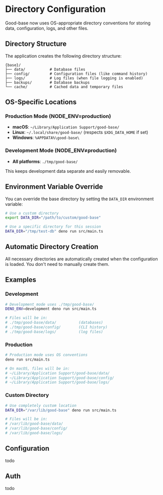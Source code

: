 # Directory Configuration

Good-base now uses OS-appropriate directory conventions for storing data,
configuration, logs, and other files.

## Directory Structure

The application creates the following directory structure:

```text
{base}/
├── data/           # Database files
├── config/         # Configuration files (like command history)
├── logs/           # Log files (when file logging is enabled)
├── backups/        # Database backups
└── cache/          # Cached data and temporary files
```

## OS-Specific Locations

### Production Mode (NODE_ENV=production)

- **macOS**: `~/Library/Application Support/good-base/`
- **Linux**: `~/.local/share/good-base/` (respects `$XDG_DATA_HOME` if set)
- **Windows**: `%APPDATA%\good-base\`

### Development Mode (NODE_ENV≠production)

- **All platforms**: `./tmp/good-base/`

This keeps development data separate and easily removable.

## Environment Variable Override

You can override the base directory by setting the `DATA_DIR` environment
variable:

```bash
# Use a custom directory
export DATA_DIR="/path/to/custom/good-base"

# Use a specific directory for this session
DATA_DIR="/tmp/test-db" deno run src/main.ts
```

## Automatic Directory Creation

All necessary directories are automatically created when the configuration is
loaded. You don't need to manually create them.

## Examples

### Development

```bash
# Development mode uses ./tmp/good-base/
DENO_ENV=development deno run src/main.ts

# Files will be in:
# ./tmp/good-base/data/          (databases)
# ./tmp/good-base/config/        (CLI history)
# ./tmp/good-base/logs/          (log files)
```

### Production

```bash
# Production mode uses OS conventions  
deno run src/main.ts

# On macOS, files will be in:
# ~/Library/Application Support/good-base/data/
# ~/Library/Application Support/good-base/config/
# ~/Library/Application Support/good-base/logs/
```

### Custom Directory

```bash
# Use completely custom location
DATA_DIR="/var/lib/good-base" deno run src/main.ts

# Files will be in:
# /var/lib/good-base/data/
# /var/lib/good-base/config/
# /var/lib/good-base/logs/
```

## Configuration

todo

## Auth

todo
